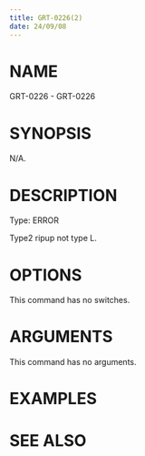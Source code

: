 ```yaml
---
title: GRT-0226(2)
date: 24/09/08
---
```


# NAME

GRT-0226 - GRT-0226

# SYNOPSIS

N/A.

# DESCRIPTION

Type: ERROR

Type2 ripup not type L.

# OPTIONS

This command has no switches.

# ARGUMENTS

This command has no arguments.

# EXAMPLES

# SEE ALSO
